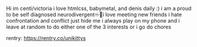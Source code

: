 Hi im centi/victoria i love htmlcss, babymetal, and denis daily :) i am a proud to be self diagnosed neurodivergent♾️🦋i love meeting new  friends i hate confrontation and conflict just hide me i always play on my phone and i leave at random to  do either one of the 3 interests or i go do chores

rentry: https://rentry.co/unikittys 
